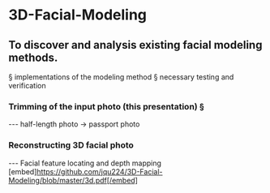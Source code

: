 # 3D-Facial-Modeling
## To discover and analysis existing facial modeling methods. 
§ implementations of the modeling method
§ necessary testing and verification
### Trimming of the input photo (this presentation) § 
  --- half-length photo -> passport photo
### Reconstructing 3D facial photo
  --- Facial feature locating and depth mapping
[embed]https://github.com/jqu224/3D-Facial-Modeling/blob/master/3d.pdf[/embed]
